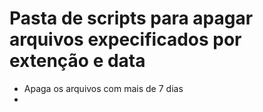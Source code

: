 # Pasta de scripts para apagar arquivos expecificados por extenção e data

-  Apaga os arquivos com mais de 7 dias
-  
